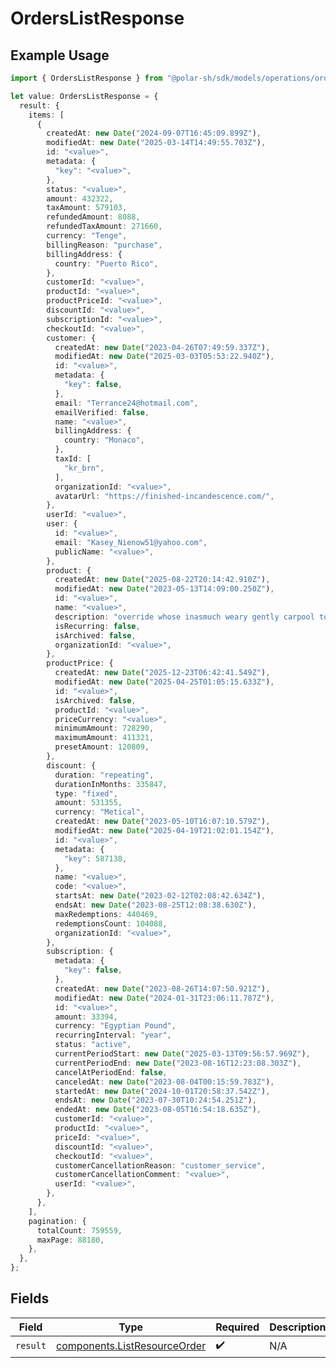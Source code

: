 # OrdersListResponse

## Example Usage

```typescript
import { OrdersListResponse } from "@polar-sh/sdk/models/operations/orderslist.js";

let value: OrdersListResponse = {
  result: {
    items: [
      {
        createdAt: new Date("2024-09-07T16:45:09.899Z"),
        modifiedAt: new Date("2025-03-14T14:49:55.703Z"),
        id: "<value>",
        metadata: {
          "key": "<value>",
        },
        status: "<value>",
        amount: 432322,
        taxAmount: 579103,
        refundedAmount: 8088,
        refundedTaxAmount: 271660,
        currency: "Tenge",
        billingReason: "purchase",
        billingAddress: {
          country: "Puerto Rico",
        },
        customerId: "<value>",
        productId: "<value>",
        productPriceId: "<value>",
        discountId: "<value>",
        subscriptionId: "<value>",
        checkoutId: "<value>",
        customer: {
          createdAt: new Date("2023-04-26T07:49:59.337Z"),
          modifiedAt: new Date("2025-03-03T05:53:22.940Z"),
          id: "<value>",
          metadata: {
            "key": false,
          },
          email: "Terrance24@hotmail.com",
          emailVerified: false,
          name: "<value>",
          billingAddress: {
            country: "Monaco",
          },
          taxId: [
            "kr_brn",
          ],
          organizationId: "<value>",
          avatarUrl: "https://finished-incandescence.com/",
        },
        userId: "<value>",
        user: {
          id: "<value>",
          email: "Kasey_Nienow51@yahoo.com",
          publicName: "<value>",
        },
        product: {
          createdAt: new Date("2025-08-22T20:14:42.910Z"),
          modifiedAt: new Date("2023-05-13T14:09:00.250Z"),
          id: "<value>",
          name: "<value>",
          description: "override whose inasmuch weary gently carpool too in",
          isRecurring: false,
          isArchived: false,
          organizationId: "<value>",
        },
        productPrice: {
          createdAt: new Date("2025-12-23T06:42:41.549Z"),
          modifiedAt: new Date("2025-04-25T01:05:15.633Z"),
          id: "<value>",
          isArchived: false,
          productId: "<value>",
          priceCurrency: "<value>",
          minimumAmount: 728290,
          maximumAmount: 411321,
          presetAmount: 120809,
        },
        discount: {
          duration: "repeating",
          durationInMonths: 335847,
          type: "fixed",
          amount: 531355,
          currency: "Metical",
          createdAt: new Date("2023-05-10T16:07:10.579Z"),
          modifiedAt: new Date("2025-04-19T21:02:01.154Z"),
          id: "<value>",
          metadata: {
            "key": 587138,
          },
          name: "<value>",
          code: "<value>",
          startsAt: new Date("2023-02-12T02:08:42.634Z"),
          endsAt: new Date("2023-08-25T12:08:38.630Z"),
          maxRedemptions: 440469,
          redemptionsCount: 104088,
          organizationId: "<value>",
        },
        subscription: {
          metadata: {
            "key": false,
          },
          createdAt: new Date("2023-08-26T14:07:50.921Z"),
          modifiedAt: new Date("2024-01-31T23:06:11.787Z"),
          id: "<value>",
          amount: 33394,
          currency: "Egyptian Pound",
          recurringInterval: "year",
          status: "active",
          currentPeriodStart: new Date("2025-03-13T09:56:57.969Z"),
          currentPeriodEnd: new Date("2023-08-16T12:23:08.303Z"),
          cancelAtPeriodEnd: false,
          canceledAt: new Date("2023-08-04T00:15:59.783Z"),
          startedAt: new Date("2024-10-01T20:58:37.542Z"),
          endsAt: new Date("2023-07-30T10:24:54.251Z"),
          endedAt: new Date("2023-08-05T16:54:18.635Z"),
          customerId: "<value>",
          productId: "<value>",
          priceId: "<value>",
          discountId: "<value>",
          checkoutId: "<value>",
          customerCancellationReason: "customer_service",
          customerCancellationComment: "<value>",
          userId: "<value>",
        },
      },
    ],
    pagination: {
      totalCount: 759559,
      maxPage: 88180,
    },
  },
};
```

## Fields

| Field                                                                        | Type                                                                         | Required                                                                     | Description                                                                  |
| ---------------------------------------------------------------------------- | ---------------------------------------------------------------------------- | ---------------------------------------------------------------------------- | ---------------------------------------------------------------------------- |
| `result`                                                                     | [components.ListResourceOrder](../../models/components/listresourceorder.md) | :heavy_check_mark:                                                           | N/A                                                                          |